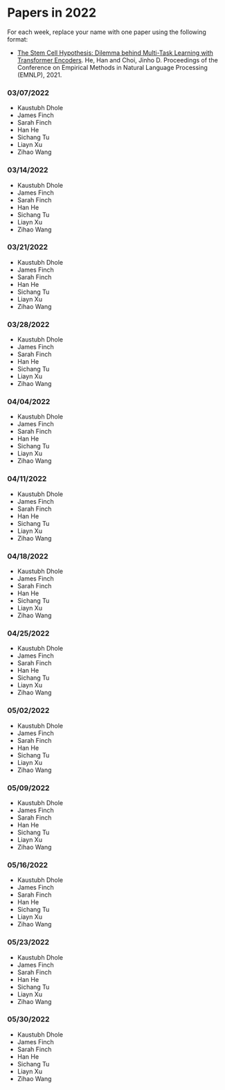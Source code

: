 # Papers in 2022

For each week, replace your name with one paper using the following format:

* [The Stem Cell Hypothesis: Dilemma behind Multi-Task Learning with Transformer Encoders](https://aclanthology.org/2020.iwpt-1.19/). He, Han and Choi, Jinho D. Proceedings of the Conference on Empirical Methods in Natural Language Processing (EMNLP), 2021.


### 03/07/2022

* Kaustubh Dhole
* James Finch
* Sarah Finch
* Han He
* Sichang Tu
* Liayn Xu
* Zihao Wang

### 03/14/2022

* Kaustubh Dhole
* James Finch
* Sarah Finch
* Han He
* Sichang Tu
* Liayn Xu
* Zihao Wang

### 03/21/2022

* Kaustubh Dhole
* James Finch
* Sarah Finch
* Han He
* Sichang Tu
* Liayn Xu
* Zihao Wang

### 03/28/2022

* Kaustubh Dhole
* James Finch
* Sarah Finch
* Han He
* Sichang Tu
* Liayn Xu
* Zihao Wang

### 04/04/2022

* Kaustubh Dhole
* James Finch
* Sarah Finch
* Han He
* Sichang Tu
* Liayn Xu
* Zihao Wang

### 04/11/2022

* Kaustubh Dhole
* James Finch
* Sarah Finch
* Han He
* Sichang Tu
* Liayn Xu
* Zihao Wang

### 04/18/2022

* Kaustubh Dhole
* James Finch
* Sarah Finch
* Han He
* Sichang Tu
* Liayn Xu
* Zihao Wang

### 04/25/2022

* Kaustubh Dhole
* James Finch
* Sarah Finch
* Han He
* Sichang Tu
* Liayn Xu
* Zihao Wang

### 05/02/2022

* Kaustubh Dhole
* James Finch
* Sarah Finch
* Han He
* Sichang Tu
* Liayn Xu
* Zihao Wang

### 05/09/2022

* Kaustubh Dhole
* James Finch
* Sarah Finch
* Han He
* Sichang Tu
* Liayn Xu
* Zihao Wang

### 05/16/2022

* Kaustubh Dhole
* James Finch
* Sarah Finch
* Han He
* Sichang Tu
* Liayn Xu
* Zihao Wang

### 05/23/2022

* Kaustubh Dhole
* James Finch
* Sarah Finch
* Han He
* Sichang Tu
* Liayn Xu
* Zihao Wang

### 05/30/2022

* Kaustubh Dhole
* James Finch
* Sarah Finch
* Han He
* Sichang Tu
* Liayn Xu
* Zihao Wang

